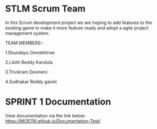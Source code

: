 # STLM Scrum Team

In this Scrum development project we are hoping to add features to the existing game to make it more feature ready and adopt a agile project management system.

TEAM MEMBERS:-

1.Ekundayo Omotehinse  

2.Likith Reddy Kandula

3.Trivikram Devineni

4.Sudhakar Reddy gavini

# SPRINT 1 Documentation 
View documentation via the link below:
https://MOE116.github.io/Documentation-Test/
